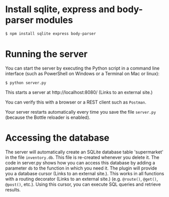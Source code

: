 # Install sqlite, express and body-parser modules

```bash
$ npm install sqlite express body-parser
```

# Running the server

You can start the server by executing the Python script in a command line interface (such as PowerShell on Windows or a Terminal on Mac or linux):

```
$ python server.py
```

This starts a server at http://localhost:8080/ (Links to an external site.)

You can verify this with a browser or a REST client such as `Postman`.

Your server restarts automatically every time you save the file `server.py` (because the Bottle reloader is enabled).


# Accessing the database

The server will automatically create an SQLite database table 'supermarket' in the file `inventory.db`.
This file is re-created whenever you delete it. The code in server.py shows how you can access this database by adding a parameter `db` to the function in which you need it. The plugin will provide you a database cursor (Links to an external site.). This works in all functions with a routing decorator (Links to an external site.) (e.g. `@route()`, `@get()`, `@post()`, etc.). Using this cursor, you can execute SQL queries and retrieve results.
